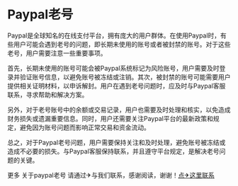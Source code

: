# Paypal老号

Paypal是全球知名的在线支付平台，拥有庞大的用户群体。在使用Paypal时，有些用户可能会遇到老号的问题，即长期未使用的账号或者被封禁的账号。对于这些老号，用户需要注意一些重要事项。

首先，长期未使用的账号可能会被Paypal系统标记为风险账号，用户需要及时登录并验证账号信息，以避免账号被冻结或注销。其次，被封禁的账号可能需要用户提供相关证明材料，以申诉解封。用户在遇到老号问题时，应及时与Paypal客服联系，寻求帮助和解决方案。

另外，对于老号账号中的余额或交易记录，用户也需要及时处理和核实，以免造成财务损失或遗漏重要信息。同时，用户还需要关注Paypal平台的最新政策和规定，避免因为账号问题而影响正常交易和资金流动。

总之，对于Paypal老号问题，用户需要保持关注和及时处理，避免账号被冻结或造成不必要的损失。与Paypal客服保持联系，并且遵守平台规定，是解决老号问题的关键。

更多 关于paypal老号 请通过✈与我们联系，感谢阅读，谢谢！[点✈这里联系](https://a.k02.cc)